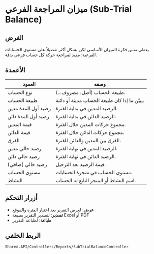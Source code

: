 # ميزان المراجعة الفرعي (Sub‑Trial Balance)

## الغرض
يعطي نفس فكرة الميزان الأساسي لكن بشكل أكثر تفصيلاً على مستوى الحسابات الفرعية؛ مفيد لمراجعة حركة كل حساب فرعي بدقة.

## الأعمدة

| العمود | وصفه |
|--------|------|
| نوع الحساب | طبيعة الحساب (أصل، مصروف...). |
| طبيعة الحساب | يبيّن ما إذا كان طبيعة الحساب مدينة أو دائنة. |
| رصيد أول المدة مدين | الرصيد المدين في بداية الفترة. |
| رصيد أول المدة دائن | الرصيد الدائن في بداية الفترة. |
| قيمة المدين | مجموع حركات المدين خلال الفترة. |
| قيمة الدائن | مجموع حركات الدائن خلال الفترة. |
| الفرق | الفرق بين المدين والدائن للفترة. |
| رصيد حالي مدين | الرصيد المدين في نهاية الفترة. |
| رصيد حالي دائن | الرصيد الدائن في نهاية الفترة. |
| رصيد حالي (صافي) | قيمة الرصيد بعد الترحيل. |
| مستوى الحساب | مستوى الحساب في شجرة الحسابات. |
| النشاط | اسم النشاط أو المتجر التابع له الحساب. |

## أزرار التحكم
- **عرض**: لعرض التقرير بعد اختيار الفترة والموقع
- **تصدير**: لتصدير التقرير بصيغة Excel أو PDF
- **طباعة**: لطباعة التقرير

## الربط الخلفي
`Shared.API/Controllers/Reports/SubTrialBalanceController`
